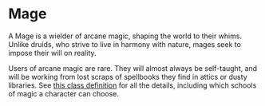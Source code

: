 # Mage

A Mage is a wielder of arcane magic, shaping the world to their whims.  Unlike druids, who strive to live in harmony with nature, mages seek to impose their will on reality.

Users of arcane magic are rare.  They will almost always be self-taught, and will be working from lost scraps of spellbooks they find in attics or dusty libraries.  See [this class definition](https://drive.google.com/file/d/0ByuMtiayU2p2azJHR0pXREREU1U/view?usp=sharing) for all the details, including which schools of magic a character can choose.

